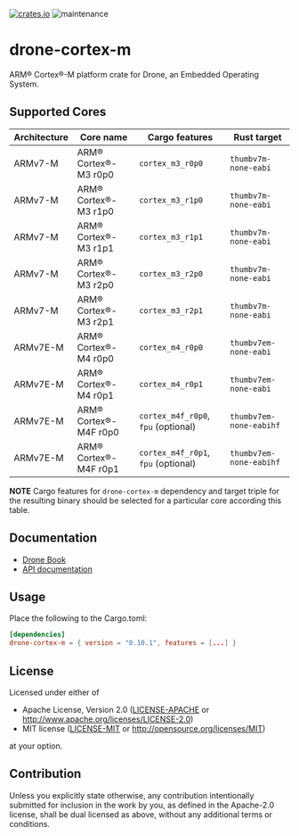 [![crates.io](https://img.shields.io/crates/v/drone-cortex-m.svg)](https://crates.io/crates/drone-cortex-m)
![maintenance](https://img.shields.io/badge/maintenance-actively--developed-brightgreen.svg)

# drone-cortex-m

ARM® Cortex®-M platform crate for Drone, an Embedded Operating System.

## Supported Cores

| Architecture | Core name             | Cargo features                      | Rust target             |
|--------------|-----------------------|-------------------------------------|-------------------------|
| ARMv7-M      | ARM® Cortex®-M3 r0p0  | `cortex_m3_r0p0`                    | `thumbv7m-none-eabi`    |
| ARMv7-M      | ARM® Cortex®-M3 r1p0  | `cortex_m3_r1p0`                    | `thumbv7m-none-eabi`    |
| ARMv7-M      | ARM® Cortex®-M3 r1p1  | `cortex_m3_r1p1`                    | `thumbv7m-none-eabi`    |
| ARMv7-M      | ARM® Cortex®-M3 r2p0  | `cortex_m3_r2p0`                    | `thumbv7m-none-eabi`    |
| ARMv7-M      | ARM® Cortex®-M3 r2p1  | `cortex_m3_r2p1`                    | `thumbv7m-none-eabi`    |
| ARMv7E-M     | ARM® Cortex®-M4 r0p0  | `cortex_m4_r0p0`                    | `thumbv7em-none-eabi`   |
| ARMv7E-M     | ARM® Cortex®-M4 r0p1  | `cortex_m4_r0p1`                    | `thumbv7em-none-eabi`   |
| ARMv7E-M     | ARM® Cortex®-M4F r0p0 | `cortex_m4f_r0p0`, `fpu` (optional) | `thumbv7em-none-eabihf` |
| ARMv7E-M     | ARM® Cortex®-M4F r0p1 | `cortex_m4f_r0p1`, `fpu` (optional) | `thumbv7em-none-eabihf` |

**NOTE** Cargo features for `drone-cortex-m` dependency and target triple
for the resulting binary should be selected for a particular core according
this table.

## Documentation

- [Drone Book](https://book.drone-os.com/)
- [API documentation](https://api.drone-os.com/drone-cortex-m/0.10/)

## Usage

Place the following to the Cargo.toml:

```toml
[dependencies]
drone-cortex-m = { version = "0.10.1", features = [...] }
```

## License

Licensed under either of

 * Apache License, Version 2.0
   ([LICENSE-APACHE](LICENSE-APACHE) or http://www.apache.org/licenses/LICENSE-2.0)
 * MIT license
   ([LICENSE-MIT](LICENSE-MIT) or http://opensource.org/licenses/MIT)

at your option.

## Contribution

Unless you explicitly state otherwise, any contribution intentionally submitted
for inclusion in the work by you, as defined in the Apache-2.0 license, shall be
dual licensed as above, without any additional terms or conditions.
